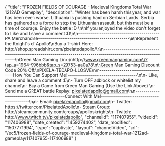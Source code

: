 {
    "title": "FROZEN FIELDS OF COURAGE - Medieval Kingdoms Total War 1212AD Gameplay",
    "description": "Winter has been harsh this year, and war has been even worse.  Lithuania is pushing hard on Serbian Lands.  Serbia has gathered up a force to stop the Lithuanian assault, but this must be a time of courage. Enjoy the battle :D  \n\nIf you enjoyed the video don't forget to Like and Leave a comment :D\n\n-----------------------------------------PA Merchandise----------------------------------------------\n\nRepresent the Knight's of Apollo!\nBuy a T-shirt Here: http:\/\/shop.spreadshirt.com\/pixelatedapollo\/\n\n---------------------------------------------------------------------------------------------------------------\nGreen Man Gaming Link:\nhttp:\/\/www.greenmangaming.com\/?tap_a=1964-996bbb&tap_s=29753-aa0a78\n\nGreen Man Gaming Discount Code 20% Off:\nPIXELA-TEDAPO-LLOSVE\n\n----------------------------------How You Can Support Me! -----------------------------------\n\n- Like, share and leave a comment :D\n- Turn OFF adblock or whitelist my channel\n- Buy a Game from Green Man Gaming (Use the Link Above) \n- Send me a GREAT battle Replay: pixelatedapollo@gmail.com\n\n------------------------------------------Connect With Me!-----------------------------------------\n\n- Email: pixelatedapollo@gmail.com\n- Twitter: https:\/\/twitter.com\/PixelatedApollo\n- Steam Group:  http:\/\/steamcommunity.com\/groups\/apollosknights\n- Twitch: http:\/\/www.twitch.tv\/pixelatedapollo",
    "channelid": "117407955",
    "videoid": "117406988",
    "date_created": "1459274402",
    "date_modified": "1507771994",
    "type": "captivate",
    "layout": "channelVideo",
    "url": "\/ec5\/frozen-fields-of-courage-medieval-kingdoms-total-war-1212ad-gameplay\/117407955-117406988"
}